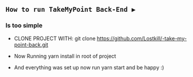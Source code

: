 ## `How to run TakeMyPoint Back-End ▶️`
  ### Is too simple
  - CLONE PROJECT WITH: git clone https://github.com/Lostkill/-take-my-point-back.git

  - Now Running yarn install in root of project
  - And everything was set up now run yarn start and be happy :)